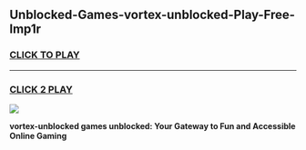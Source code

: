 
## Unblocked-Games-vortex-unblocked-Play-Free-lmp1r
<h3>
<a href="https://premium76.site?title=vortex-unblocked&ref=21A">CLICK TO PLAY</a></h3>
<hr>

<h3>
<a href="https://premium76.site?title=vortex-unblocked&ref=21A">CLICK 2 PLAY</a>
  
</h3>

<a href="https://premium76.site?title=vortex-unblocked&ref=21A"><img src="https://clearcache.store/games.png"></a>


**vortex-unblocked games unblocked: Your Gateway to Fun and Accessible Online Gaming**
